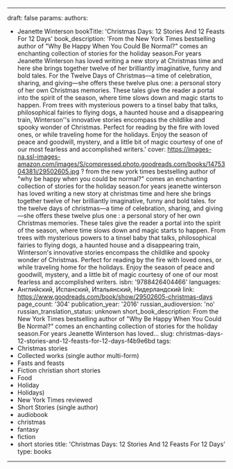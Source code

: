 ---
draft: false
params:
  authors:
  - Jeanette Winterson
  bookTitle: 'Christmas Days: 12 Stories And 12 Feasts For 12 Days'
  book_description: 'From the New York Times bestselling author of "Why Be Happy When
    You Could Be Normal?" comes an enchanting collection of stories for the holiday
    season.For years Jeanette Winterson has loved writing a new story at Christmas
    time and here she brings together twelve of her brilliantly imaginative, funny
    and bold tales. For the Twelve Days of Christmas—a time of celebration, sharing,
    and giving—she offers these twelve plus one: a personal story of her own Christmas
    memories. These tales give the reader a portal into the spirit of the season,
    where time slows down and magic starts to happen. From trees with mysterious powers
    to a tinsel baby that talks, philosophical fairies to flying dogs, a haunted house
    and a disappearing train, Winterson''s innovative stories encompass the childlike
    and spooky wonder of Christmas. Perfect for reading by the fire with loved ones,
    or while traveling home for the holidays. Enjoy the season of peace and goodwill,
    mystery, and a little bit of magic courtesy of one of our most fearless and accomplished
    writers.'
  cover: https://images-na.ssl-images-amazon.com/images/S/compressed.photo.goodreads.com/books/1475304381i/29502605.jpg
  ? from the new york times bestselling author of "why be happy when you could be
    normal?" comes an enchanting collection of stories for the holiday season.for
    years jeanette winterson has loved writing a new story at christmas time and here
    she brings together twelve of her brilliantly imaginative, funny and bold tales.
    for the twelve days of christmas—a time of celebration, sharing, and giving—she
    offers these twelve plus one
  : a personal story of her own Christmas memories. These tales give the reader a
    portal into the spirit of the season, where time slows down and magic starts to
    happen. From trees with mysterious powers to a tinsel baby that talks, philosophical
    fairies to flying dogs, a haunted house and a disappearing train, Winterson's
    innovative stories encompass the childlike and spooky wonder of Christmas. Perfect
    for reading by the fire with loved ones, or while traveling home for the holidays.
    Enjoy the season of peace and goodwill, mystery, and a little bit of magic courtesy
    of one of our most fearless and accomplished writers.
  isbn: '9788426404466'
  languages:
  - Английский, Испанский, Итальянский, Нидерландский
  link: https://www.goodreads.com/book/show/29502605-christmas-days
  page_count: '304'
  publication_year: '2016'
  russian_audioversion: 'no'
  russian_translation_status: unknown
  short_book_description: From the New York Times bestselling author of "Why Be Happy
    When You Could Be Normal?" comes an enchanting collection of stories for the holiday
    season.For years Jeanette Winterson has loved...
  slug: christmas-days-12-stories-and-12-feasts-for-12-days-f4b9e6bd
  tags:
  - Christmas stories
  - Collected works (single author multi-form)
  - Fasts and feasts
  - Fiction christian short stories
  - Food
  - Holiday
  - Holidays)
  - New York Times reviewed
  - Short Stories (single author)
  - audiobook
  - christmas
  - fantasy
  - fiction
  - short stories
title: 'Christmas Days: 12 Stories And 12 Feasts For 12 Days'
type: books
------

